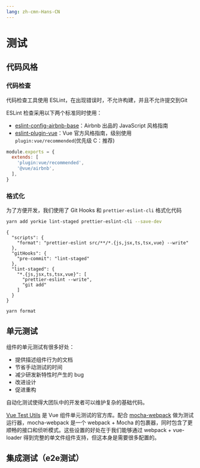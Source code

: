 ```yaml
---
lang: zh-cmn-Hans-CN
---
```


# 测试

## 代码风格

### 代码检查

代码检查工具使用 ESLint，在出现错误时，不允许构建，并且不允许提交到Git

ESLint 检查采用以下两个标准同时使用：

* [eslint-config-airbnb-base](https://airbnb.io/javascript)：Airbnb 出品的 JavaScript 风格指南
* [eslint-plugin-vue](https://cn.vuejs.org/v2/style-guide/)：Vue 官方风格指南，级别使用 `plugin:vue/recommended`(优先级 C：推荐)

```javascript
module.exports = {
  extends: [
    'plugin:vue/recommended',
    '@vue/airbnb',
  ],
}
```

### 格式化

为了方便开发，我们使用了 Git Hooks 和 `prettier-eslint-cli` 格式化代码

```bash
yarn add yorkie lint-staged prettier-eslint-cli --save-dev
```

```json{3,5-13}
{
  "scripts": {
    "format": "prettier-eslint src/**/*.{js,jsx,ts,tsx,vue} --write"
  },
  "gitHooks": {
    "pre-commit": "lint-staged"
  },
  "lint-staged": {
    "*.{js,jsx,ts,tsx,vue}": [
      "prettier-eslint --write",
      "git add"
    ]
  }
}
```

```bash
yarn format
```

## 单元测试

组件的单元测试有很多好处：

* 提供描述组件行为的文档
* 节省手动测试的时间
* 减少研发新特性时产生的 bug
* 改进设计
* 促进重构

自动化测试使得大团队中的开发者可以维护复杂的基础代码。

[Vue Test Utils](https://vue-test-utils.vuejs.org/) 是 Vue 组件单元测试的官方库。配合 [mocha-webpack](https://github.com/zinserjan/mocha-webpack) 做为测试运行器，mocha-webpack 是一个 webpack + Mocha 的包裹器，同时包含了更顺畅的接口和侦听模式。这些设置的好处在于我们能够通过 webpack + vue-loader 得到完整的单文件组件支持，但这本身是需要很多配置的。

## 集成测试（e2e测试）

